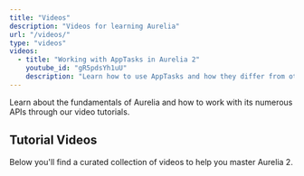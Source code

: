 ```yaml
---
title: "Videos"
description: "Videos for learning Aurelia"
url: "/videos/"
type: "videos"
videos:
  - title: "Working with AppTasks in Aurelia 2"
    youtube_id: "gR5pdsYh1uU"
    description: "Learn how to use AppTasks and how they differ from other Aurelia lifecycles."
---
```


Learn about the fundamentals of Aurelia and how to work with its numerous APIs through our video tutorials.

## Tutorial Videos

Below you'll find a curated collection of videos to help you master Aurelia 2.

